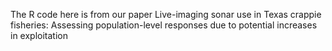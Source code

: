 The R code here is from our paper Live-imaging sonar use in Texas crappie fisheries: Assessing population-level responses due to potential increases in exploitation
